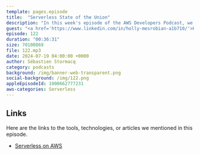 ```yaml
---
template: pages.episode
title:  "Serverless State of the Union"
description: "In this week's episode of the AWS Developers Podcast, we delve into the current state of serverless adoption in 2024. We'll address common questions from developers, including the practical uses of serverless, AWS's ongoing investments in this technology, and whether serverless has become the standard for cloud architectures. Whether you're new to serverless or an experienced user with multiple workloads in production, this episode offers valuable insights and updates on serverless technology's trajectory. Join us to learn why serverless is here to stay and how it can benefit your development projects."
guest: "<a href='https://www.linkedin.com/in/holly-mesrobian-a1b710/'>Holly Mesrobian</a>, VP Serverless Compute, AWS, and <a href='https://www.linkedin.com/in/julianrwood/'>Julian Wood</a>, Developer Experience, AWS"
episode: 122
duration: "00:36:31" 
size: 70100869
file: 122.mp3
date: 2024-07-19 04:00:00 +0000
author: Sébastien Stormacq
category: podcasts
background: /img/banner-web-transparent.png
social-background: /img/122.png
appleEpisodeId: 1000662777231
aws-categories: Serverless
---
```



## Links

Here are the links to the tools, technologies, or articles we mentioned in this episode.

- [Serverless on AWS](https://aws.amazon.com/serverless/)